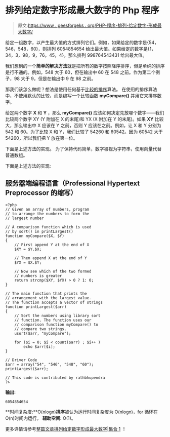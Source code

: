 # 排列给定数字形成最大数字的 Php 程序

> 原文:[https://www . geesforgeks . org/PHP-程序-排列-给定数字-形成最大数字/](https://www.geeksforgeeks.org/php-program-to-arrange-given-numbers-to-form-the-biggest-number/)

给定一组数字，以产生最大值的方式排列它们。例如，如果给定的数字是{54，546，548，60}，则排列 6054854654 给出最大值。如果给定的数字是{1，34，3，98，9，76，45，4}，那么排列 998764543431 给出最大值。

我们想到的一个**简单的解决方法**就是把所有的数字按照降序排序，但是单纯的排序是行不通的。例如，548 大于 60，但在输出中 60 在 548 之前。作为第二个例子，98 大于 9，但是在输出中 9 在 98 之前。

那我们该怎么做呢？想法是使用任何基于[比较的排序](https://www.geeksforgeeks.org/analysis-of-different-sorting-techniques/)算法。
在使用的排序算法中，不使用默认的比较，而是编写一个比较函数 **myCompare()** 并用它来排序数字。

给定两个数字 **X** 和 **Y** ，那么 **myCompare()** 应该如何决定先放哪个数字——我们比较两个数字 XY (Y 附加在 X 的末尾)和 YX (X 附加在 Y 的末尾)。如果 **XY** 比较大，那么输出中 X 应该在 Y 之前，否则 Y 应该在之前。例如，让 X 和 Y 分别为 542 和 60。为了比较 X 和 Y，我们比较了 54260 和 60542。因为 60542 大于 54260，所以我们把 Y 放在第一位。

下面是上述方法的实现。
为了保持代码简单，数字被视为字符串，使用向量代替普通数组。

下面是上述方法的实现:

## 服务器端编程语言（Professional Hypertext Preprocessor 的缩写）

```
<?php
// Given an array of numbers, program 
// to arrange the numbers to form the
// largest number 

// A comparison function which is used
// by sort() in printLargest() 
function myCompare($X, $Y) 
{ 
    // First append Y at the end of X 
    $XY = $Y.$X; 

    // Then append X at the end of Y 
    $YX = $X.$Y; 

    // Now see which of the two formed
    // numbers is greater 
    return strcmp($XY, $YX) > 0 ? 1: 0; 
} 

// The main function that prints the
// arrangement with the largest value. 
// The function accepts a vector of strings 
function printLargest($arr) 
{ 
    // Sort the numbers using library sort 
    // function. The function uses our 
    // comparison function myCompare() to 
    // compare two strings. 
    usort($arr, "myCompare"); 

    for ($i = 0; $i < count($arr) ; $i++ ) 
        echo $arr[$i]; 
} 

// Driver Code
$arr = array("54", "546", "548", "60"); 
printLargest($arr); 

// This code is contributed by rathbhupendra
?>
```

**输出:**

```
6054854654
```

**时间复杂度:**O(nlogn)**排序**被认为运行时间复杂度为 O(nlogn)，for 循环在 O(n)时间内运行。
**辅助空间:** O(1)。

更多详情请参考[整篇文章排列给定数字形成最大数字|集合 1](https://www.geeksforgeeks.org/given-an-array-of-numbers-arrange-the-numbers-to-form-the-biggest-number/) ！